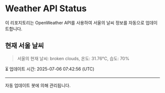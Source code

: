 
# Weather API Status

이 리포지토리는 OpenWeather API를 사용하여 서울의 날씨 정보를 자동으로 업데이트합니다.

## 현재 서울 날씨
> 서울의 현재 날씨: broken clouds, 온도: 31.76°C, 습도: 70%

⏳ 업데이트 시간: 2025-07-06 07:42:56 (UTC)

---
자동 업데이트 봇에 의해 관리됩니다.
